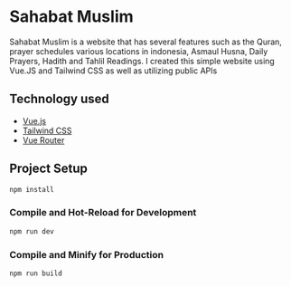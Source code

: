 # Sahabat Muslim

Sahabat Muslim is a website that has several features such as the Quran, prayer schedules various locations in indonesia, Asmaul Husna, Daily Prayers, Hadith and Tahlil Readings. I created this simple website using Vue.JS and Tailwind CSS as well as utilizing public APIs

## Technology used
<ul>
  <li><a href="https://vuejs.org/">Vue.js</a></li>
  <li><a href="https://tailwindcss.com/">Tailwind CSS</a></li>
  <li><a href="https://router.vuejs.org/">Vue Router</a></li>
</ul>

## Project Setup

```sh
npm install
```

### Compile and Hot-Reload for Development

```sh
npm run dev
```

### Compile and Minify for Production

```sh
npm run build
```
